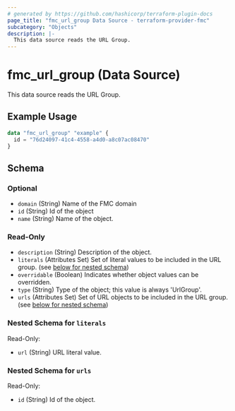 ```yaml
---
# generated by https://github.com/hashicorp/terraform-plugin-docs
page_title: "fmc_url_group Data Source - terraform-provider-fmc"
subcategory: "Objects"
description: |-
  This data source reads the URL Group.
---
```


# fmc_url_group (Data Source)

This data source reads the URL Group.

## Example Usage

```terraform
data "fmc_url_group" "example" {
  id = "76d24097-41c4-4558-a4d0-a8c07ac08470"
}
```

<!-- schema generated by tfplugindocs -->
## Schema

### Optional

- `domain` (String) Name of the FMC domain
- `id` (String) Id of the object
- `name` (String) Name of the object.

### Read-Only

- `description` (String) Description of the object.
- `literals` (Attributes Set) Set of literal values to be included in the URL group. (see [below for nested schema](#nestedatt--literals))
- `overridable` (Boolean) Indicates whether object values can be overridden.
- `type` (String) Type of the object; this value is always 'UrlGroup'.
- `urls` (Attributes Set) Set of URL objects to be included in the URL group. (see [below for nested schema](#nestedatt--urls))

<a id="nestedatt--literals"></a>
### Nested Schema for `literals`

Read-Only:

- `url` (String) URL literal value.


<a id="nestedatt--urls"></a>
### Nested Schema for `urls`

Read-Only:

- `id` (String) Id of the object.
